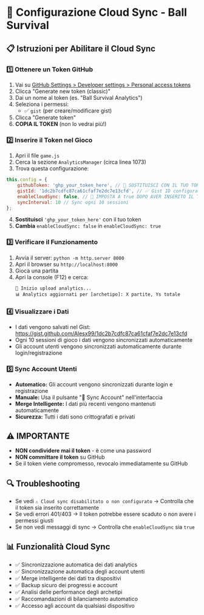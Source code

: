 # 🔧 Configurazione Cloud Sync - Ball Survival

## 📋 Istruzioni per Abilitare il Cloud Sync

### 1️⃣ **Ottenere un Token GitHub**
1. Vai su [GitHub Settings > Developer settings > Personal access tokens](https://github.com/settings/tokens)
2. Clicca "Generate new token (classic)"
3. Dai un nome al token (es. "Ball Survival Analytics")
4. Seleziona i permessi:
   - ✅ `gist` (per creare/modificare gist)
5. Clicca "Generate token"
6. **COPIA IL TOKEN** (non lo vedrai più!)

### 2️⃣ **Inserire il Token nel Gioco**
1. Apri il file `game.js`
2. Cerca la sezione `AnalyticsManager` (circa linea 1073)
3. Trova questa configurazione:
```javascript
this.config = {
    githubToken: 'ghp_your_token_here', // 🔧 SOSTITUISCI CON IL TUO TOKEN
    gistId: '1dc2b7cdfc87ca61cfaf7e2dc7e13cfd', // ✅ Gist ID configurato
    enableCloudSync: false, // 🔧 IMPOSTA A true DOPO AVER INSERITO IL TOKEN
    syncInterval: 10 // Sync ogni 10 sessioni
};
```

4. **Sostituisci** `'ghp_your_token_here'` con il tuo token
5. **Cambia** `enableCloudSync: false` in `enableCloudSync: true`

### 3️⃣ **Verificare il Funzionamento**
1. Avvia il server: `python -m http.server 8000`
2. Apri il browser su `http://localhost:8000`
3. Gioca una partita
4. Apri la console (F12) e cerca:
   ```
   🔄 Inizio upload analytics...
   📊 Analytics aggiornati per [archetipo]: X partite, Ys totale
   ```

### 4️⃣ **Visualizzare i Dati**
- I dati vengono salvati nel Gist: https://gist.github.com/Alesx99/1dc2b7cdfc87ca61cfaf7e2dc7e13cfd
- Ogni 10 sessioni di gioco i dati vengono sincronizzati automaticamente
- Gli account utenti vengono sincronizzati automaticamente durante login/registrazione

### 5️⃣ **Sync Account Utenti**
- **Automatico:** Gli account vengono sincronizzati durante login e registrazione
- **Manuale:** Usa il pulsante "🔄 Sync Account" nell'interfaccia
- **Merge Intelligente:** I dati più recenti vengono mantenuti automaticamente
- **Sicurezza:** Tutti i dati sono crittografati e privati

## ⚠️ **IMPORTANTE**
- **NON condividere mai il token** - è come una password
- **NON committare il token** su GitHub
- Se il token viene compromesso, revocalo immediatamente su GitHub

## 🔍 **Troubleshooting**
- Se vedi `⚠️ Cloud sync disabilitato o non configurato` → Controlla che il token sia inserito correttamente
- Se vedi errori 401/403 → Il token potrebbe essere scaduto o non avere i permessi giusti
- Se non vedi messaggi di sync → Controlla che `enableCloudSync` sia `true`

## 📊 **Funzionalità Cloud Sync**
- ✅ Sincronizzazione automatica dei dati analytics
- ✅ Sincronizzazione automatica degli account utenti
- ✅ Merge intelligente dei dati tra dispositivi
- ✅ Backup sicuro dei progressi e account
- ✅ Analisi delle performance degli archetipi
- ✅ Raccomandazioni di bilanciamento automatico
- ✅ Accesso agli account da qualsiasi dispositivo 